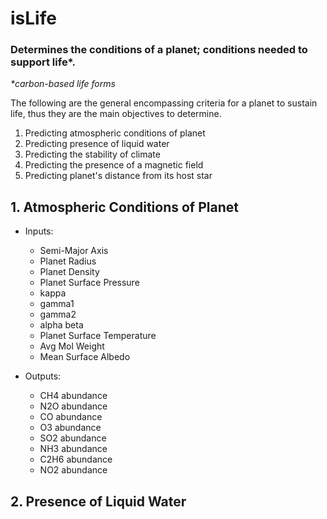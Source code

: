 # isLife
### Determines the conditions of a planet; conditions needed to support life*.
<i>*carbon-based life forms</i>

  
The following are the general encompassing criteria for a planet to sustain life,
thus they are the main objectives to determine.

1. Predicting atmospheric conditions of planet
2. Predicting presence of liquid water
3. Predicting the stability of climate
4. Predicting the presence of a magnetic field
5. Predicting planet's distance from its host star




## 1. Atmospheric Conditions of Planet

- Inputs: 
    - Semi-Major Axis	
    - Planet Radius	
    - Planet Density	
    - Planet Surface Pressure	
    - kappa	
    - gamma1	
    - gamma2	
    - alpha	beta	
    - Planet Surface Temperature
    - Avg Mol Weight	
    - Mean Surface Albedo

- Outputs:
    - CH4 abundance	
    - N2O abundance	
    - CO abundance	
    - O3 abundance	
    - SO2 abundance	
    - NH3 abundance	
    - C2H6 abundance	
    - NO2 abundance	


## 2. Presence of Liquid Water
